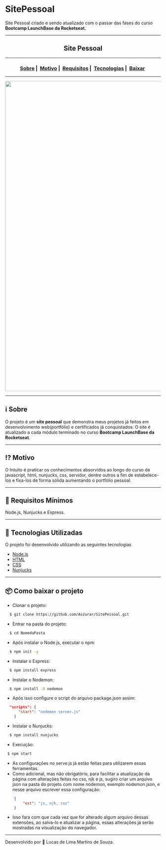 # SitePessoal
Site Pessoal criado e sendo atualizado com o passar das fases do curso **Bootcamp LaunchBase da Rocketseat.**
___
<h2 align="center">Site Pessoal</h2>

___




<h3 align="center">
  <a href="#information_source-sobre">Sobre</a>&nbsp;|&nbsp;
  <a href="#interrobang-motivo">Motivo</a>&nbsp;|&nbsp;
  <a href="#seedling-requisitos-mínimos">Requisitos</a>&nbsp;|&nbsp;
  <a href="#rocket-tecnologias-utilizadas">Tecnologias</a>&nbsp;|&nbsp;
  <a href="#package-como-baixar-o-projeto">Baixar</a>&nbsp;
</h3>

___

<img align="center" src="https://i.imgur.com/35YKoLI.gif" width="1000">

___

## :information_source: Sobre

O projeto é um **site pessoal** que demonstra meus projetos já feitos em desenvolvimento web(portfólio) e certificados já conquistados. 
O site é atualizado a cada módulo terminado no curso **Bootcamp LaunchBase da Rocketseat**.
___
## :interrobang: Motivo

O Intuito é praticar os conhecimentos absorvidos ao longo do curso de javascript, html, nunjucks, css, servidor, dentre outros a fim de estabelece-los e fixa-los de forma sólida aumentando o portfólio pessoal.
___
## :seedling: Requisitos Mínimos

Node.js, Nunjucks e Express.
___
## :rocket: Tecnologias Utilizadas 

O projeto foi desenvolvido utilizando as seguintes tecnologias

- [Node.js](https://nodejs.org/en/)
- [HTML](https://developer.mozilla.org/pt-BR/docs/Web/HTML)
- [CSS](https://developer.mozilla.org/pt-BR/docs/Web/CSS)
- [Nunjucks](https://mozilla.github.io/nunjucks/)

___
## :package: Como baixar o projeto

  - Clonar o projeto:
```bash
  $ git clone https://github.com/Aszurar/SitePessoal.git
```
- Entrar na pasta do projeto:
```bash
  $ cd NomedaPasta
```
- Após instalar o Node.js, executar o npm:
```bash
  $ npm init -y
```
- Instalar o Express:
```bash
  $ npm install express
```
- Instalar o Nodemon:
```bash
  $ npm install -D nodemon  
```
- Após isso configure o script do arquivo package.json assim:
```json
  "scripts": {
      "start": "nodemon server.js"
    }
```
- Instalar o Nunjucks:
```bash
  $ npm install nunjucks
```
 - Execução:
 ```bash
  $ npm start
```

- As configurações no serve.js já estão feitas para utilizarem essas ferramentas.
- Como adicional, mas não obrigatório, para facilitar a atualização da página com alterações feitas no css, njk e js, sugiro criar um arquivo json na pasta do projeto com nome nodemon, exemplo nodemon.json, e nesse arquivo escrever essa configuração:
```json
    {
        "ext": "js, njk, css"
    }
```
- Isso fara com que cada vez que for alterado algum arquivo dessas extensões, ao salva-lo e atualizar a página, essas alterações já serão mostradas na visualização do navegador.
___
Desenvolvido por :star2: Lucas de Lima Martins de Souza.